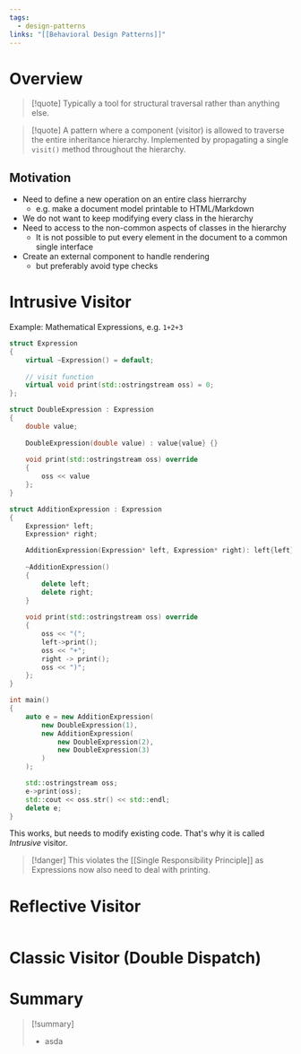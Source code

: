 ```yaml
---
tags:
  - design-patterns
links: "[[Behavioral Design Patterns]]"
---
```

# Overview

> [!quote] Typically a tool for structural traversal rather than anything else.

> [!quote] A pattern where a component (visitor) is allowed to traverse the entire inheritance hierarchy. Implemented by propagating a single `visit()` method throughout the hierarchy.

## Motivation

- Need to define a new operation on an entire class hierrarchy
	- e.g. make a document model printable to HTML/Markdown
- We do not want to keep modifying every class in the hierarchy
- Need to access to the non-common aspects of classes in the hierarchy
	- It is not possible to put every element in the document to a common single interface
- Create an external component to handle rendering
	- but preferably avoid type checks

# Intrusive Visitor

Example: Mathematical Expressions, e.g. `1+2+3`

```cpp
struct Expression
{
	virtual ~Expression() = default;
	
	// visit function
	virtual void print(std::ostringstream oss) = 0;
};

struct DoubleExpression : Expression
{
	double value;
	
	DoubleExpression(double value) : value{value} {}
	
	void print(std::ostringstream oss) override
	{
		oss << value
	};
}

struct AdditionExpression : Expression
{
	Expression* left;
	Expression* right;

	AdditionExpression(Expression* left, Expression* right): left{left}, right {right} {}
	
	~AdditionExpression()
	{
		delete left;
		delete right;
	}
	
	void print(std::ostringstream oss) override
	{
		oss << "(";
		left->print();
		oss << "+";
		right -> print();
		oss << ")";
	};
}

int main()
{
	auto e = new AdditionExpression(
		new DoubleExpression(1),
		new AdditionExpression(
			new DoubleExpression(2),
			new DoubleExpression(3)
		)
	);

	std::ostringstream oss;
	e->print(oss);
	std::cout << oss.str() << std::endl;
	delete e;
}
```

This works, but needs to modify existing code. That's why it is called *Intrusive* visitor.

> [!danger] This violates the [[Single Responsibility Principle]] as Expressions now also need to deal with printing.

# Reflective Visitor

```cpp

```

# Classic Visitor (Double Dispatch)

# Summary

> [!summary]
>  - asda
